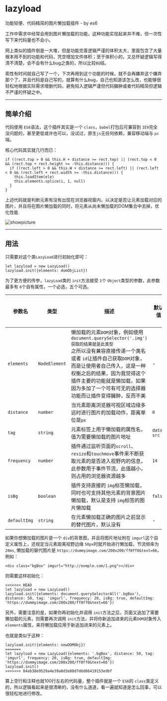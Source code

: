 # lazyload
功能轻便、代码精简的图片懒加载插件 - by es6

工作中需求中经常会用到图片懒加载的功能，这种功能实现起来并不难，但一次性写下来代码量也不会小。

网上类似的插件倒是一大堆，但是功能完善逻辑严谨的体积太大，里面包含了大量根本用不到的功能和代码，凭空增加文件体积；至于体积小的，又总怀疑逻辑写得清不清楚，会不会有什么bug之类的，所以比较纠结。

索性有时间就自己写了一个，下次再用到这个功能的时候，就不会再嫌弃这个嫌弃那个了，并且代码是自己写的，就算有什么bug，自己也知道该怎么改，也能够很轻松地根据实际需求增删代码，避免陷入逻辑严谨但代码臃肿或者代码精简但逻辑不严谨的怀疑之中。

---
## 简单介绍 

代码使用 `ES6`语法，这个插件其实是一个 `class`，`babel`打包后可兼容到 `IE9`完全没问题的，甚至更低或许也可以，没试过，原生`js`无任何依赖，兼容移动端与 `pc`端。

核心代码其实就几行而已：
```
if ((rect.top > 0 && this.H + distance >= rect.top) || (rect.top < 0 && (rect.top + rect.height >= -this.distance))) {
  if ((rect.left > 0 && this.W + distance >= rect.left) || (rect.left < 0 && (rect.left + rect.width >= -this.distance))) {
    this.loadItem(ele)
    this.elements.splice(i, 1, null)
  }
}

```

上述代码就是判断元素有没有出现在浏览器视窗内，以决定是否让元素加载对应的图片，并且将在图片懒加载的同时，将元素从尚未懒加载的DOM集合中去掉，优化性能

![showpicture](https://github.com/accforgit/lazyload/blob/master/lazyload.gif)

---

## 用法

只需要对这个类`LazyLoad`进行初始化即可：

```
let lazyload = new LazyLoad()
lazyload.init({elements: domObjList})
```

为了更方便的传参，`lazyLoad`类的 `init`方法接受 `1`个 `Object`类型的参数，此参数最多有 `6`个自有属性，一个必选，五个可选。

|参数名|类型|描述|默认值|是否必选|
|---|---|---|---|---|
|`elements`|`NodeElement`|懒加载的元素`DOM`对象，例如使用 `document.querySelector('.img')获取的结果就是此类型`<br>之所以没有兼容直接传递一个类名或者 `id`让插件自己获取`DOM`对象，而是让使用者自己传入，这是一种权衡之后的结果，因为我觉得这个插件主要的功能就是懒加载，如果因为多加了一个可有可无的选择器功能而让插件变得臃肿，反而不美|-|是|
|`distance`|`number`|当元素距离浏览器可视区域边缘多远时进行图片的加载动作，距离单位是`px`|`0`|否|
|`tag`|`string`|元素标签上用于懒加载的属性名，值为需要懒加载的图片地址|`data-src`|否|
|`frequency`|`number`|插件通过监听页面的`scroll`、`resize`和`touchmove`事件来不断获取元素的是否进入视野内的信息，此参数用于事件节流，此值越小，则占用的浏览器资源越多|`14`|否|
|`isBg`|`boolean`|插件支持直接的 `img`标签懒加载，同时也可支持其他元素的背景图片懒加载，默认是支持 `img`标签的图片懒加载|`false`|否|
|`defaultImg`|`string`|在元素懒加载正确的图片之前显示的替代图片，默认没有|-|否|



如果你想懒加载的图片是一个 `div`的背景图，并且将图片地址附在 `imgurl`这个自定义属性上，还规定当元素距离视野边缘 `50px`时就开始进行懒加载，节流频率为 `20ms`, 懒加载的替代图片是 `https://dummyimage.com/200x200/ff0ff0&text=66`，例如：
```
<div class="bgBox" imgurl="http://exmple.com/1.png"></div>
```

则需要这样初始化：

```
<<<<<<< HEAD
let lazyload = new LazyLoad()
lazyload.init({elements: document.querySelectorAll('.bgBox'), distance: 50, tag: 'imgurl', frequency: 20, isBg: true, defaultImg: 'https://dummyimage.com/200x200/ff0ff0&text=66'})
```

另外，需要注意的是，如果你再初始化并调用 `init`方法之后，页面又追加了需要懒加载的元素，则需要再次调用 `init`方法，并将你新追加进来的元素`DOM`对象传入 `elements`属性，来将懒加载应用于新追加进来的元素上。

也就是类似于这种：
```
lazyload.init({elements: newDOMObj})
=======
let lazyload = new LazyLoad({elements: '.bgBox', distance: 50, tag: 'imgurl', frequency: 20, isBg: true, defaultImg: 'https://dummyimage.com/200x200/ff0ff0&text=66'})
lazyload.init()
>>>>>>> 84ab38e9529a4e39a0d3e88d7d6d66419153edbf
```


算上空行和注释也就100行左右的代码量，整个插件就是一个 `ES6`的 `class`类定义的，所以逻辑看起来是很清晰的，没有什么道道，看一遍就知道是怎么回事，可以很轻松地进行修改。

